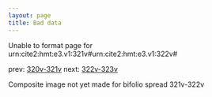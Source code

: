 ```yaml
---
layout: page
title: Bad data
---
```


Unable to format page for urn:cite2:hmt:e3.v1:321v#urn:cite2:hmt:e3.v1:322v#

prev: [320v-321v](../320v-321v/) next: [322v-323v](../322v-323v/)

Composite image not yet made for bifolio spread 321v-322v

